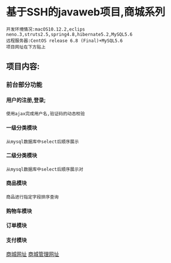 # 基于SSH的javaweb项目,商城系列
	开发环境情况:macOS10.12.2,eclips neno.3,struts2.5,spring4.8,hibernate5.2,MySQL5.6
	远程服务器:CentOS release 6.8 (Final)+MySQL5.6
	项目网址在下方贴上
		
## 项目内容:
### 前台部分功能
#### 用户的注册,登录;
	使用ajax完成用户名,验证码的动态校验
#### 一级分类模块
	从mysql数据库中select后顺序展示
#### 二级分类模块
	从mysql数据库中select后顺序展示对
#### 商品模块
	商品进行指定字段排序查询
#### 购物车模块
#### 订单模块
#### 支付模块












[商城网址](http://47.94.168.8:8080/index)
[商城管理网址](http://47.94.168.8:8080/admin/jsp/manage.jsp)
